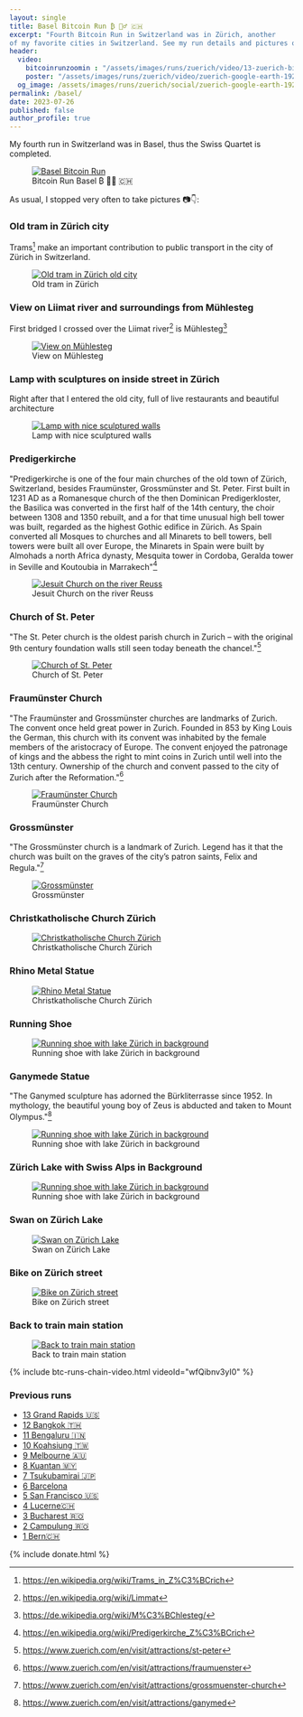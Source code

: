 ```yaml
---
layout: single
title: Basel Bitcoin Run ₿ 🏃‍♂️ 🇨🇭
excerpt: "Fourth Bitcoin Run in Switzerland was in Zürich, another
of my favorite cities in Switzerland. See my run details and pictures of the best sights in town."
header:
  video:
    bitcoinrunzoomin : "/assets/images/runs/zuerich/video/13-zuerich-bitcoinruns-zoomin-1920x1080.m4v"
    poster: "/assets/images/runs/zuerich/video/zuerich-google-earth-1920x1080.jpg"
  og_image: /assets/images/runs/zuerich/social/zuerich-google-earth-1920x1080.jpg
permalink: /basel/
date: 2023-07-26
published: false
author_profile: true
---
```


My fourth run in Switzerland was in Basel, thus the Swiss Quartet is completed.

<figure class="image">
  <a href="https://www.strava.com/activities/9524843254">
    <img src="/assets/images/runs/18-basel/page/basel-screenshot-strava-with-stamp-1280x960.png" alt="Basel Bitcoin Run">
  </a>
  <figcaption>Bitcoin Run Basel ₿ 🏃‍♂️ 🇨🇭</figcaption>
</figure> 

As usual, I stopped very often to take pictures 📷👇:

### Old tram in Zürich city

Trams[^1] make an important contribution to public transport in the city of Zürich in Switzerland.

<figure class="image">
  <a href="/assets/images/runs/zuerich/city/1-1200x1600-old-tram-with-pin.jpeg">
    <img src="/assets/images/runs/zuerich/city/1-1200x1600-old-tram-with-pin.jpeg" alt="Old tram in Zürich old city">
  </a>
  <figcaption>Old tram in Zürich</figcaption>
</figure>

[^1]: <https://en.wikipedia.org/wiki/Trams_in_Z%C3%BCrich>

### View on Liimat river and surroundings from Mühlesteg

First bridged I crossed over the Liimat river[^2] is Mühlesteg[^3]

[^2]: <https://en.wikipedia.org/wiki/Limmat>

[^3]: <https://de.wikipedia.org/wiki/M%C3%BChlesteg/>

<figure class="image">
  <a href="/assets/images/runs/zuerich/city/2-1200x900-view-on-the-rathausbruecke-with-pin.jpeg">
    <img src="/assets/images/runs/zuerich/city/2-1200x900-view-on-the-rathausbruecke-with-pin.jpeg" alt="View on Mühlesteg">
  </a>
  <figcaption>View on Mühlesteg</figcaption>
</figure>

### Lamp with sculptures on inside street in Zürich

Right after that I entered the old city, full of live restaurants and beautiful architecture

<figure class="image">
  <a href="/assets/images/runs/zuerich/city/3-1200x1232-lamp-with-wall-sculpture-with-pin.jpeg">
    <img src="/assets/images/runs/zuerich/city/3-1200x1232-lamp-with-wall-sculpture-with-pin.jpeg" 
            alt="Lamp with nice sculptured walls">
  </a>
  <figcaption>Lamp with nice sculptured walls</figcaption>
</figure>

### Predigerkirche

"Predigerkirche is one of the four main churches of the old town of Zürich, Switzerland, besides Fraumünster,
Grossmünster and St. Peter. First built in 1231 AD as a Romanesque church of the then Dominican Predigerkloster, the
Basilica was converted in the first half of the 14th century, the choir between 1308 and 1350 rebuilt, and a for that
time unusual high bell tower was built, regarded as the highest Gothic edifice in Zürich. As Spain converted all Mosques
to churches and all Minarets to bell towers, bell towers were built all over Europe, the Minarets in Spain were built by
Almohads a north Africa dynasty, Mesquita tower in Cordoba, Geralda tower in Seville and Koutoubia in Marrakech"[^4]

[^4]: <https://en.wikipedia.org/wiki/Predigerkirche_Z%C3%BCrich>

<figure class="image">
  <a href="/assets/images/runs/zuerich/city/4-1200x900-predigerkirche-zuerich-with-pin.jpeg">
    <img src="/assets/images/runs/zuerich/city/4-1200x900-predigerkirche-zuerich-with-pin.jpeg" alt="Jesuit Church on the river Reuss">
  </a>
  <figcaption>Jesuit Church on the river Reuss</figcaption>
</figure>

### Church of St. Peter

"The St. Peter church is the oldest parish church in Zurich – with the original 9th century foundation walls still seen
today beneath the chancel."[^5]

<figure class="image">
  <a href="/assets/images/runs/zuerich/city/5-1200x900-church-of-st-peter-with-pin.jpeg">
    <img src="/assets/images/runs/zuerich/city/5-1200x900-church-of-st-peter-with-pin.jpeg" alt="Church of St. Peter">
  </a>
  <figcaption>Church of St. Peter</figcaption>
</figure>

[^5]: <https://www.zuerich.com/en/visit/attractions/st-peter>

### Fraumünster Church

"The Fraumünster and Grossmünster churches are landmarks of Zurich. The convent once held great power in Zurich. Founded
in 853 by King Louis the German, this church with its convent was inhabited by the female members of the aristocracy of
Europe. The convent enjoyed the patronage of kings and the abbess the right to mint coins in Zurich until well into the
13th century. Ownership of the church and convent passed to the city of Zurich after the Reformation."[^6]

[^6]: <https://www.zuerich.com/en/visit/attractions/fraumuenster>


<figure class="image">
  <a href="/assets/images/runs/zuerich/city/6-1200x900-fraumuenster-church-with-pin.jpeg">
    <img src="/assets/images/runs/zuerich/city/6-1200x900-fraumuenster-church-with-pin.jpeg" alt="Fraumünster Church">
  </a>
  <figcaption>Fraumünster Church</figcaption>
</figure>

### Grossmünster

"The Grossmünster church is a landmark of Zurich. Legend has it that the church was built on the graves of the city’s
patron saints, Felix and Regula."[^7]

<figure class="image">
  <a href="/assets/images/runs/zuerich/city/7-1200x900-grossmünster-with-pin.jpeg">
    <img src="/assets/images/runs/zuerich/city/7-1200x900-grossmünster-with-pin.jpeg" alt="Grossmünster">
  </a>
  <figcaption>Grossmünster</figcaption>
</figure>

[^7]: <https://www.zuerich.com/en/visit/attractions/grossmuenster-church>

### Christkatholische Church Zürich

<figure class="image">
  <a href="/assets/images/runs/zuerich/city/8-1200x1600-chirstkatholische-kirche-zurich-augustinerkirche-with-pin.jpeg">
    <img src="/assets/images/runs/zuerich/city/8-1200x1600-chirstkatholische-kirche-zurich-augustinerkirche-with-pin.jpeg" alt="Christkatholische Church Zürich">
  </a>
  <figcaption>Christkatholische Church Zürich</figcaption>
</figure>

### Rhino Metal Statue

<figure class="image">
  <a href="/assets/images/runs/zuerich/city/9-1200x900-rhino-metal-statue-with-pin.jpeg">
    <img src="/assets/images/runs/zuerich/city/9-1200x900-rhino-metal-statue-with-pin.jpeg" alt="Rhino Metal Statue">
  </a>
  <figcaption>Christkatholische Church Zürich</figcaption>
</figure>

### Running Shoe

<figure class="image">
  <a href="/assets/images/runs/zuerich/city/10-1200x900-running-shoe-with-pin.jpeg">
    <img src="/assets/images/runs/zuerich/city/10-1200x900-running-shoe-with-pin.jpeg" alt="Running shoe with lake Zürich in background">
  </a>
  <figcaption>Running shoe with lake Zürich in background</figcaption>
</figure>

### Ganymede Statue

"The Ganymed sculpture has adorned the Bürkliterrasse since 1952. In mythology, the beautiful young boy of Zeus is
abducted and taken to Mount Olympus."[^8]

<figure class="image">
  <a href="/assets/images/runs/zuerich/city/11-1200x900-ganymede-sculpture-with-pin.jpeg">
    <img src="/assets/images/runs/zuerich/city/11-1200x900-ganymede-sculpture-with-pin.jpeg" alt="Running shoe with lake Zürich in background">
  </a>
  <figcaption>Running shoe with lake Zürich in background</figcaption>
</figure>

[^8]: <https://www.zuerich.com/en/visit/attractions/ganymed>

### Zürich Lake with Swiss Alps in Background

<figure class="image">
  <a href="/assets/images/runs/zuerich/city/12-1200x900-zuerich-lake-with-alps-in-the-background-with-pin.jpeg">
    <img src="/assets/images/runs/zuerich/city/12-1200x900-zuerich-lake-with-alps-in-the-background-with-pin.jpeg" alt="Running shoe with lake Zürich in background">
  </a>
  <figcaption>Running shoe with lake Zürich in background</figcaption>
</figure>

### Swan on Zürich Lake

<figure class="image">
  <a href="/assets/images/runs/zuerich/city/13-1200x900-lake-swan-alsps-in-background-with-pin.jpeg">
    <img src="/assets/images/runs/zuerich/city/13-1200x900-lake-swan-alsps-in-background-with-pin.jpeg" alt="Swan on Zürich Lake">
  </a>
  <figcaption>Swan on Zürich Lake</figcaption>
</figure>

### Bike on Zürich street

<figure class="image">
  <a href="/assets/images/runs/zuerich/city/14-1200x900-bycicle-inside-streets-with-pin.jpeg">
    <img src="/assets/images/runs/zuerich/city/14-1200x900-bycicle-inside-streets-with-pin.jpeg" alt="Bike on Zürich street">
  </a>
  <figcaption>Bike on Zürich street</figcaption>
</figure>

### Back to train main station

<figure class="image">
  <a href="/assets/images/runs/zuerich/city/15-1200x900-back-to-main-railway-station-with-pin.jpeg">
    <img src="/assets/images/runs/zuerich/city/15-1200x900-back-to-main-railway-station-with-pin.jpeg" alt="Back to train main station">
  </a>
  <figcaption>Back to train main station</figcaption>
</figure>


{% include btc-runs-chain-video.html videoId="wfQibnv3yI0" %}

### Previous runs

- [13 Grand Rapids️ 🇺🇸](/grand-rapids)
- [12 Bangkok️ 🇹🇭](/bangkok)
- [11 Bengaluru 🇮🇳](/bengaluru)
- [10 Koahsiung 🇹🇼](/kaohsiung)
- [9 Melbourne 🇦🇺](/melbourne)
- [8 Kuantan 🇲🇾](/kuantan)
- [7 Tsukubamirai 🇯🇵](/tsukubamirai)
- [6 Barcelona](/barcelona)
- [5 San Francisco 🇺🇸](/san-francisco)
- [4 Lucerne🇨🇭](/lucerne)
- [3 Bucharest 🇷🇴](/bucharest)
- [2 Campulung 🇷🇴](/campulung)
- [1 Bern🇨🇭](/bern)

{% include donate.html %}  
